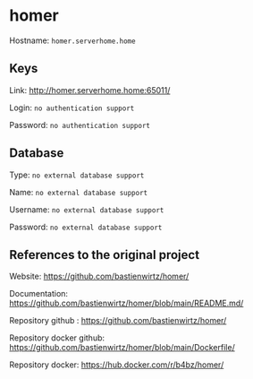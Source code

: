 # homer
Hostname: `homer.serverhome.home`

## Keys
Link: http://homer.serverhome.home:65011/

Login: `no authentication support`

Password: `no authentication support`

## Database
Type: `no external database support`

Name: `no external database support`

Username: `no external database support`

Password: `no external database support`

## References to the original project
Website: https://github.com/bastienwirtz/homer/

Documentation: https://github.com/bastienwirtz/homer/blob/main/README.md/

Repository github : https://github.com/bastienwirtz/homer/

Repository docker github: https://github.com/bastienwirtz/homer/blob/main/Dockerfile/

Repository docker: https://hub.docker.com/r/b4bz/homer/